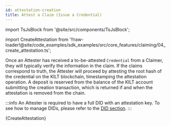 ```yaml
---
id: attestation-creation
title: Attest a Claim (Issue a Credential)
---
```


import TsJsBlock from '@site/src/components/TsJsBlock';

import CreateAttestation from '!!raw-loader!@site/code_examples/sdk_examples/src/core_features/claiming/04_create_attestation.ts';

Once an Attester has received a to-be-attested `Credential` from a Claimer, they will typically verify the information in the claim.
If the claims correspond to truth, the Attester will proceed by attesting the root hash of the credential on the KILT blockchain, timestamping the attestation operation.
A deposit is reserved from the balance of the KILT account submitting the creation transaction, which is returned if and when the attestation is removed from the chain.

:::info
An Attester is required to have a full DID with an attestation key.
To see how to manage DIDs, please refer to the [DID section](../01_dids/03_full_did_update.md).
:::

<TsJsBlock>
  {CreateAttestation}
</TsJsBlock>